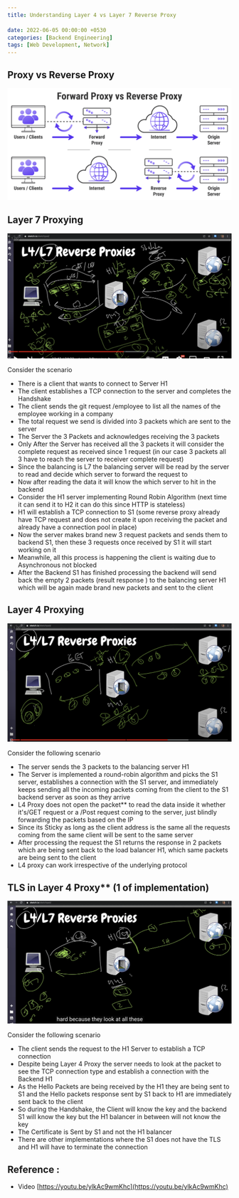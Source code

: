 ```yaml
---
title: Understanding Layer 4 vs Layer 7 Reverse Proxy

date: 2022-06-05 00:00:00 +0530
categories: [Backend Engineering]
tags: [Web Development, Network]
---
```


## Proxy vs Reverse Proxy

![harshityadav95](https://raw.githubusercontent.com/harshityadav95/staticfiles/main/Understanding%20Layer%204%20vs%20Layer%207%20Reverse%20Proxy/Untitled.png)

## Layer 7 Proxying

![harshityadav95](https://raw.githubusercontent.com/harshityadav95/staticfiles/main/Understanding%20Layer%204%20vs%20Layer%207%20Reverse%20Proxy/Untitled%201.png)

Consider the scenario

- There is a client that wants to connect to Server H1
- The client establishes a TCP connection to the server and completes the Handshake
- The client sends the git request /employee to list  all the names of the employee working in a company
- The total request we send is divided into 3 packets which are sent to the server
- The Server the 3 Packets and acknowledges receiving the 3 packets
- Only After the Server has received all the 3 packets it will consider the complete request as received since 1 request (in our case 3 packets all 3 have to reach the server to receiver complete request)
- Since the balancing is L7 the balancing server will be read by the server to read and decide which server to forward the request to
- Now after reading the data it will know the which server to hit in the backend
- Consider the H1 server implementing Round Robin Algorithm (next time it can send it to H2 it can do this since HTTP is stateless)
- H1 will establish a TCP connection to S1 (some reverse proxy already have TCP request and does not create it upon receiving the packet and already have a connection pool in place)
- Now the server makes brand new 3 request packets and sends them to backend S1, then these 3 requests once received by S1 it will start working on it
- Meanwhile, all this process is happening the client is waiting due to Asynchronous not  blocked
- After the Backend S1 has finished processing the backend will send back the empty 2 packets (result response ) to the balancing server  H1 which will be again made brand new packets and sent to the client

## Layer 4 Proxying

![harshityadav95](https://raw.githubusercontent.com/harshityadav95/staticfiles/main/Understanding%20Layer%204%20vs%20Layer%207%20Reverse%20Proxy/Untitled%202.png)

Consider the following scenario

- The server sends the 3 packets to the balancing server H1
- The Server is implemented a round-robin algorithm and picks the S1 server, establishes a connection with the S1 server, and immediately keeps sending all the incoming packets coming from the client to the S1 backend server as soon as they arrive
- L4 Proxy does not open the packet** to read the data inside it whether it's/GET  request or a /Post request coming to the server, just blindly forwarding the packets based on the IP
- Since its Sticky as long as the client address is the same all the requests coming from the same client will be sent to the same server
- After processing the request the S1 returns the response in 2 packets which are being sent back to the load balancer H1, which same packets are being sent to the client
- L4 proxy can work irrespective of the underlying protocol

## TLS in Layer 4 Proxy** (1 of implementation)

![harshityadav95](https://raw.githubusercontent.com/harshityadav95/staticfiles/main/Understanding%20Layer%204%20vs%20Layer%207%20Reverse%20Proxy/Untitled%203.png)

Consider the following scenario

- The client sends the request to the H1 Server to establish a TCP connection
- Despite being Layer 4 Proxy the server needs to look at the packet to see the TCP connection type and establish a connection with the Backend H1
- As the Hello Packets are being received by the H1 they are being sent to S1 and the Hello packets response sent by S1 back to H1 are immediately sent back to the client
- So during the Handshake, the Client will know the key and the backend S1 will know the key but the H1 balancer in between will not know the key
- The Certificate is Sent by S1 and not the H1 balancer
- There are other implementations where the S1 does not have the TLS and H1 will have to terminate the connection

## Reference :

- Video [https://youtu.be/ylkAc9wmKhc](https://youtu.be/ylkAc9wmKhc)
